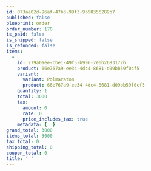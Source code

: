 ```yaml
---
id: 073ae02d-96af-47b3-99f3-9b58356289b7
published: false
blueprint: order
order_number: 170
is_paid: false
is_shipped: false
is_refunded: false
items:
  -
    id: 279a0aee-cbe1-49f5-b996-7e6b2683172b
    product: 66e767a9-ee34-4dc4-8681-d09bb59f0cf5
    variant:
      variant: Polmaraton
      product: 66e767a9-ee34-4dc4-8681-d09bb59f0cf5
    quantity: 1
    total: 3000
    tax:
      amount: 0
      rate: 0
      price_includes_tax: true
    metadata: {  }
grand_total: 3000
items_total: 3000
tax_total: 0
shipping_total: 0
coupon_total: 0
title: ' '
---
```

